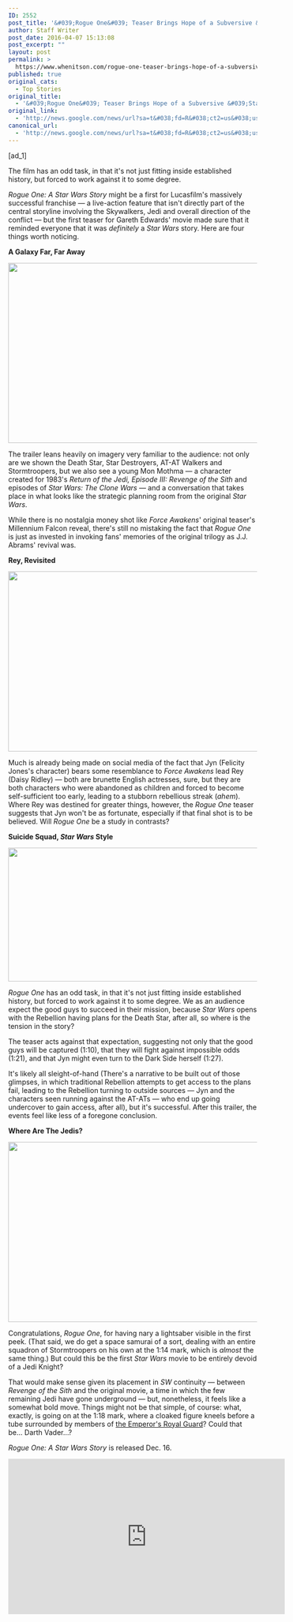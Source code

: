 ```yaml
---
ID: 2552
post_title: '&#039;Rogue One&#039; Teaser Brings Hope of a Subversive &#039;Star Wars&#039; Prequel &#8211; Hollywood Reporter'
author: Staff Writer
post_date: 2016-04-07 15:13:08
post_excerpt: ""
layout: post
permalink: >
  https://www.whenitson.com/rogue-one-teaser-brings-hope-of-a-subversive-star-wars-prequel-hollywood-reporter/
published: true
original_cats:
  - Top Stories
original_title:
  - '&#039;Rogue One&#039; Teaser Brings Hope of a Subversive &#039;Star Wars&#039; Prequel - Hollywood Reporter'
original_link:
  - 'http://news.google.com/news/url?sa=t&#038;fd=R&#038;ct2=us&#038;usg=AFQjCNGSImm405LK4AFEYZoxrtYRMmlkeQ&#038;clid=c3a7d30bb8a4878e06b80cf16b898331&#038;cid=52779078705676&#038;ei=A3kGV_ifEoaehAG147bgCA&#038;url=http://www.hollywoodreporter.com/heat-vision/rogue-one-teaser-analysis-hope-881706'
canonical_url:
  - 'http://news.google.com/news/url?sa=t&#038;fd=R&#038;ct2=us&#038;usg=AFQjCNGSImm405LK4AFEYZoxrtYRMmlkeQ&#038;clid=c3a7d30bb8a4878e06b80cf16b898331&#038;cid=52779078705676&#038;ei=A3kGV_ifEoaehAG147bgCA&#038;url=http://www.hollywoodreporter.com/heat-vision/rogue-one-teaser-analysis-hope-881706'
---
```

 [ad_1]
<br><div id="">
        <p>
            The film has an odd task, in that it's not just fitting inside established history, but forced to work against it to some degree. 
        </p>
    </div><div id=""><p><em>Rogue One: A Star Wars Story</em> might be a first for Lucasfilm's massively successful franchise — a live-action feature that isn't directly part of the central storyline involving the Skywalkers, Jedi and overall direction of the conflict — but the first teaser for Gareth Edwards' movie made sure that it reminded everyone that it was <em>definitely</em> a <em>Star Wars</em> story. Here are four things worth noticing.</p>&#13;
<p><strong>A Galaxy Far, Far Away</strong></p>&#13;
<p><strong><img alt="" src="http://www.whenitson.com/wp-content/uploads/2016/04/039Rogue-One039-Teaser-Brings-Hope-of-a-Subversive-039Star-Wars039-Prequel-Hollywood-Reporter.jpg" style="width: 648px; height: 365px;"/></strong></p>&#13;
<p>The trailer leans heavily on imagery very familiar to the audience: not only are we shown the Death Star, Star Destroyers, AT-AT Walkers and Stormtroopers, but we also see a young Mon Mothma — a character created for 1983's <em>Return of the Jedi, Episode III: Revenge of the Sith</em> and episodes of <em>Star Wars: The Clone Wars</em> — and a conversation that takes place in what looks like the strategic planning room from the original <em>Star Wars</em>.</p>&#13;
<p>While there is no nostalgia money shot like <em>Force Awakens</em>' original teaser's Millennium Falcon reveal, there's still no mistaking the fact that <em>Rogue One</em> is just as invested in invoking fans' memories of the original trilogy as J.J. Abrams' revival was.</p>&#13;
<p><strong>Rey, Revisited</strong></p>&#13;
<p><strong><img alt="" src="http://www.whenitson.com/wp-content/uploads/2016/04/1460041988_564_039Rogue-One039-Teaser-Brings-Hope-of-a-Subversive-039Star-Wars039-Prequel-Hollywood-Reporter.jpg" style="width: 648px; height: 365px;"/></strong></p>&#13;
<p>Much is already being made on social media of the fact that Jyn (Felicity Jones's character) bears some resemblance to <em>Force Awakens</em> lead Rey (Daisy Ridley) — both are brunette English actresses, sure, but they are both characters who were abandoned as children and forced to become self-sufficient too early, leading to a stubborn rebellious streak (<em>ahem</em>). Where Rey was destined for greater things, however, the <em>Rogue One</em> teaser suggests that Jyn won't be as fortunate, especially if that final shot is to be believed. Will <em>Rogue One</em> be a study in contrasts?</p>&#13;
<p><strong>Suicide Squad, <em>Star Wars</em> Style</strong></p>&#13;
<p><strong><img alt="" src="http://www.whenitson.com/wp-content/uploads/2016/04/1460041988_561_039Rogue-One039-Teaser-Brings-Hope-of-a-Subversive-039Star-Wars039-Prequel-Hollywood-Reporter.jpg" style="width: 648px; height: 271px;"/></strong></p>&#13;
<p><em>Rogue One</em> has an odd task, in that it's not just fitting inside established history, but forced to work against it to some degree. We as an audience expect the good guys to succeed in their mission, because <em>Star Wars</em> opens with the Rebellion having plans for the Death Star, after all, so where is the tension in the story?</p>&#13;
<p>The teaser acts against that expectation, suggesting not only that the good guys will be captured (1:10), that they will fight against impossible odds (1:21), and that Jyn might even turn to the Dark Side herself (1:27).</p>&#13;
<p>It's likely all sleight-of-hand (There's a narrative to be built out of those glimpses, in which traditional Rebellion attempts to get access to the plans fail, leading to the Rebellion turning to outside sources — Jyn and the characters seen running against the AT-ATs — who end up going undercover to gain access, after all), but it's successful. After this trailer, the events feel like less of a foregone conclusion.</p>&#13;
<p><strong>Where Are The Jedis?</strong></p>&#13;
<p><strong><img alt="" src="http://www.whenitson.com/wp-content/uploads/2016/04/1460041988_549_039Rogue-One039-Teaser-Brings-Hope-of-a-Subversive-039Star-Wars039-Prequel-Hollywood-Reporter.jpg" style="width: 648px; height: 365px;"/></strong></p>&#13;
<p>Congratulations, <em>Rogue One</em>, for having nary a lightsaber visible in the first peek. (That said, we do get a space samurai of a sort, dealing with an entire squadron of Stormtroopers on his own at the 1:14 mark, which is <em>almost</em> the same thing.) But could this be the first <em>Star Wars</em> movie to be entirely devoid of a Jedi Knight?</p>&#13;
<p>That would make sense given its placement in <em>SW</em> continuity — between <em>Revenge of the Sith</em> and the original movie, a time in which the few remaining Jedi have gone underground — but, nonetheless, it feels like a somewhat bold move. Things might not be that simple, of course: what, exactly, is going on at the 1:18 mark, where a cloaked figure kneels before a tube surrounded by members of <a href="http://starwars.wikia.com/wiki/Emperor's_Royal_Guard">the Emperor's Royal Guard</a>? Could that be… Darth Vader…?</p>&#13;
<p><em>Rogue One: A Star Wars Story</em> is released Dec. 16.</p>&#13;
<p><iframe allowfullscreen="" frameborder="0" height="315" src="https://www.youtube.com/embed/Wji-BZ0oCwg" width="560"/></p>&#13;
&#13;

        <footer class="blog-post-tags"/></div>
<br>[ad_2]
<br><a href="http://news.google.com/news/url?sa=t&#038;fd=R&#038;ct2=us&#038;usg=AFQjCNGSImm405LK4AFEYZoxrtYRMmlkeQ&#038;clid=c3a7d30bb8a4878e06b80cf16b898331&#038;cid=52779078705676&#038;ei=A3kGV_ifEoaehAG147bgCA&#038;url=http://www.hollywoodreporter.com/heat-vision/rogue-one-teaser-analysis-hope-881706">Source </a>